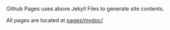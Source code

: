 Github Pages uses above Jekyll Files to generate site contents. 

All pages are located at [pages/mydoc/](https://github.com/NotSoSecure/cloud-sec-wiki/tree/gh-pages/pages/mydoc)
